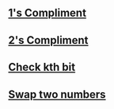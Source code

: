 

## [1's Compliment](https://github.com/arunkalher/DSA-Repo/tree/main/Play%20with%20Bits/1's%20complement) 

## [2's Compliment](https://github.com/arunkalher/DSA-Repo/tree/main/Play%20with%20Bits/2's%20complement) 

## [Check kth bit](https://github.com/arunkalher/DSA-Repo/tree/main/Play%20with%20Bits/1's%20complement) 

## [Swap two numbers](https://github.com/arunkalher/DSA-Repo/tree/main/Play%20with%20Bits/2's%20complement) 

 